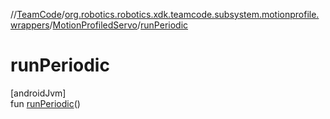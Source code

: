 //[TeamCode](../../../index.md)/[org.robotics.robotics.xdk.teamcode.subsystem.motionprofile.wrappers](../index.md)/[MotionProfiledServo](index.md)/[runPeriodic](run-periodic.md)

# runPeriodic

[androidJvm]\
fun [runPeriodic](run-periodic.md)()
